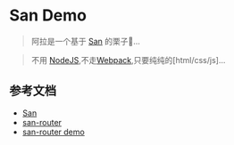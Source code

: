 # San Demo
> 阿拉是一个基于 [San] 的栗子🌰...

> 不用 [NodeJS],不走[Webpack],只要纯纯的[html/css/js]...

## 参考文档
- [San]
- [san-router](https://github.com/baidu/san-router)
- [san-router demo](https://codepen.io/sqliang/pen/VzQeZm/?editors=1000)

[San]:https://baidu.github.io/san/
[NodeJS]:https://nodejs.org/
[Webpack]:https://webpack.js.org/
